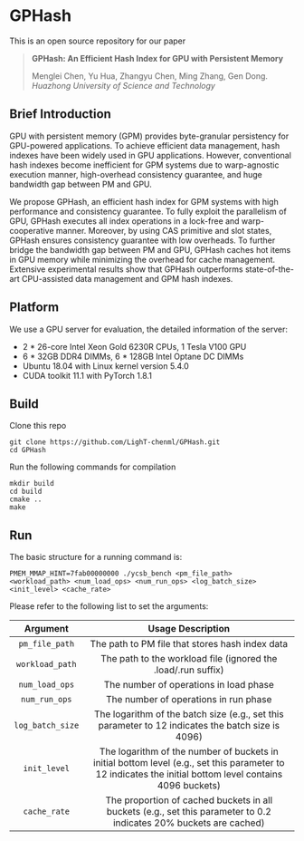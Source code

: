 # GPHash
This is an open source repository for our paper

> **GPHash: An Efficient Hash Index for GPU with Persistent Memory**
> 
> Menglei Chen, Yu Hua, Zhangyu Chen, Ming Zhang, Gen Dong. *Huazhong University of Science and Technology*

## Brief Introduction

GPU with persistent memory (GPM) provides byte-granular persistency for GPU-powered applications. To achieve efficient data management, hash indexes have been widely used in GPU applications. However, conventional hash indexes become inefficient for GPM systems due to warp-agnostic execution manner, high-overhead consistency guarantee, and huge bandwidth gap between PM and GPU. 

We propose GPHash, an efficient hash index for GPM systems with high performance and consistency guarantee. To fully exploit the parallelism of GPU, GPHash executes all index operations in a lock-free and warp-cooperative manner. Moreover, by using CAS primitive and slot states, GPHash ensures consistency guarantee with low overheads. To further bridge the bandwidth gap between PM and GPU, GPHash caches hot items in GPU memory while minimizing the overhead for cache management. Extensive experimental results show that GPHash outperforms state-of-the-art CPU-assisted data management and GPM hash indexes. 

## Platform
We use a GPU server for evaluation, the detailed information of the server:
* 2 \* 26-core Intel Xeon Gold 6230R CPUs, 1 Tesla V100 GPU
* 6 \* 32GB DDR4 DIMMs, 6 \* 128GB Intel Optane DC DIMMs
* Ubuntu 18.04 with Linux kernel version 5.4.0
* CUDA toolkit 11.1 with PyTorch 1.8.1

## Build
Clone this repo
```
git clone https://github.com/LighT-chenml/GPHash.git
cd GPHash 
```

Run the following commands for compilation
```
mkdir build
cd build
cmake ..
make
```
## Run
The basic structure for a running command is:
```
PMEM_MMAP_HINT=7fab00000000 ./ycsb_bench <pm_file_path> <workload_path> <num_load_ops> <num_run_ops> <log_batch_size> <init_level> <cache_rate>
```

Please refer to the following list to set the arguments:

| Argument | Usage Description |
|:----------:|:-------------------:|
| `pm_file_path` | The path to PM file that stores hash index data|
| `workload_path` | The path to the workload file (ignored the .load/.run suffix) |
| `num_load_ops` | The number of operations in load phase |
| `num_run_ops` | The number of operations in run phase|
| `log_batch_size` | The logarithm of the batch size (e.g., set this parameter to 12 indicates the batch size is 4096) |
| `init_level` | The logarithm of the number of buckets in initial bottom level (e.g., set this parameter to 12 indicates the initial bottom level contains 4096 buckets) |
| `cache_rate` | The proportion of cached buckets in all buckets (e.g., set this parameter to 0.2 indicates 20% buckets are cached) |